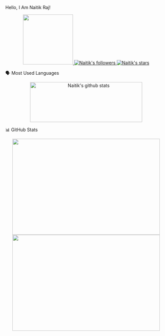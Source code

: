 Hello, I Am Naitik Raj!

<a href="https://github.com/naitikraj3101">
<p align="center">
<img src="https://komarev.com/ghpvc/?username=naitikraj3101&color=blue&style=flat-square&label=Profile%20Views" width="156">
<img src="https://img.shields.io/github/followers/naitikraj3101?style=for-the-badge"  alt="Naitik's followers">  
<img src="https://img.shields.io/github/stars/naitikraj3101?style=for-the-badge" alt="Naitik's stars">
</p>
</a>

<start>


 
  
<end>



🗣 Most Used Languages
<a href="https://github.com/naitikraj3101">
<p align="center">
  <img width="350" height="125" src="https://github-readme-stats.vercel.app/api/top-langs/?username=naitikraj3101&show_icons=true&title_color=30F229&icon_color=F2F407&text_color=F9F9F9&bg_color=000000&hide_border=true"" alt="Naitik's github stats">
</p>
</a>



📊 GitHub Stats
<a href="https://github.com/naitikraj3101">
<p align="center">
<img width="460" height="300" src="https://github-readme-stats.vercel.app/api?username=naitikraj3101&count_private=true&show_icons=true&title_color=30F229&icon_color=F2F407&text_color=F9F9F9&bg_color=000000&hide_border=true">
<img width="460" height="300" src="https://github-readme-streak-stats.herokuapp.com/?user=naitikraj3101&theme=chartreuse-dark&hide_border=True">

</p>
</a>

